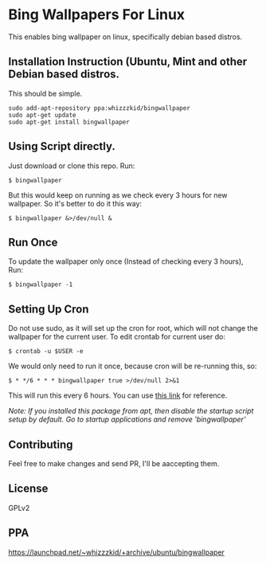 # Bing Wallpapers For Linux
This enables bing wallpaper on linux, specifically debian based distros.

## Installation Instruction (Ubuntu, Mint and other Debian based distros.
This should be simple.

    sudo add-apt-repository ppa:whizzzkid/bingwallpaper
    sudo apt-get update
    sudo apt-get install bingwallpaper

## Using Script directly.
Just download or clone this repo. Run:

    $ bingwallpaper

But this would keep on running as we check every 3 hours for new wallpaper. So it's better to do it this way:

    $ bingwallpaper &>/dev/null &

## Run Once
To update the wallpaper only once (Instead of checking every 3 hours), Run:

    $ bingwallpaper -1

## Setting Up Cron
Do not use sudo, as it will set up the cron for root, which will not change the wallpaper for the current user. To edit crontab for current user do:

    $ crontab -u $USER -e

We would only need to run it once, because cron will be re-running this, so:

    $ * */6 * * * bingwallpaper true >/dev/null 2>&1

This will run this every 6 hours. You can use [this link](http://www.crontab-generator.org/) for reference.

*Note: If you installed this package from apt, then disable the startup script setup by default. Go to startup applications and remove 'bingwallpaper'*

## Contributing
Feel free to make changes and send PR, I'll be aaccepting them.

## License
GPLv2

## PPA
https://launchpad.net/~whizzzkid/+archive/ubuntu/bingwallpaper
